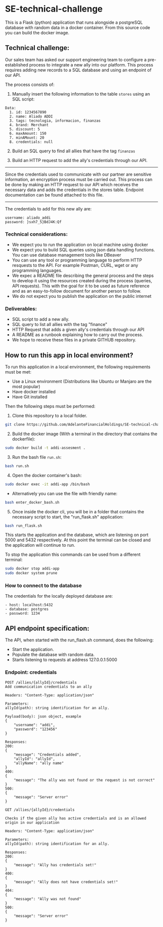# SE-technical-challenge
This is a Flask (python) application that runs alongside a postgreSQL database with random data in a docker container.
From this source code you can build the docker image.
## Technical challenge:
Our sales team has asked our support engineering team to configure a pre-established process to integrate a new ally into our platform. This process requires adding new records to a SQL database and using an endpoint of our API.

The process consists of:


1. Manually insert the following information to the table ```stores``` using an SQL script:
```
Data:
  1. id: 1234567890
  2. name: Aliado ADDI
  3. tags: tecnologia, informacion, finanzas
  4. brand: Merchant
  5. discount: 5
  6. maxAmount: 150
  7. minAMount: 20
  8. credentials: null
```
2. Build an SQL query to find all allies that have the tag ```finanzas```

3. Build an HTTP request to add the ally's credentials through our API.

--- 
Since the credentials used to communicate with our partner are sensitive information, an encryption process must be carried out. This process can be done by making an HTTP request to our API which receives the necessary data and adds the credentials in the stores table. Endpoint documentation can be found attached to this file. 

---

The credentials to add for this new ally are:
```
username: aliado_addi
password: }sxh7_5}BdJ4K:Qf
```
### Technical considerations:
* We expect you to run the application on local machine using docker
* We expect you to build SQL queries using json data handling functions. You can use database management tools like DBeaver
* You can use any tool or programming language to perform HTTP resquests to the API. For example Postman, CURL, wget or any programming languages.
* We expec a README file describing the general process and the steps to develop it using the resources created during the process (queries, API requests). This with the goal for it to be used as future reference and as an easy-to-follow document for another person to follow.
* We do not expect you to publish the application on the public internet

### Deliverables:
- SQL script to add a new ally.
- SQL query to list all allies with the tag "finance"
- HTTP Request that adds a given ally's credentials through our API
- A README as a runbook explaining how to carry out the process.
- We hope to receive these files in a private GITHUB repository.

## How to run this app in local environment?
To run this application in a local environment, the following requirements must be met:

- Use a Linux environment (Distributions like Ubuntu or Manjaro are the most popular)
- Have docker installed
- Have Git installed   

Then the following steps must be performed:

1. Clone this repository to a local folder.

```bash
git clone https://github.com/AdelanteFinancialHoldings/SE-technical-challenge.git
```
2. Build the docker image (With a terminal in the directory that contains the dockerfile):
```bash
sudo docker build -t addi-assesment .  
```
3. Run the bash file ```run.sh```:
```bash
bash run.sh  
```
4. Open the docker container's bash:  
```bash
sudo docker exec -it addi-app /bin/bash  
```
* Alternatively you can use the file with friendly name:  
```bash
bash enter_docker_bash.sh  
```
5. Once inside the docker cli, you will be in a folder that contains the necessary script to start, the "run_flask.sh" application:  
```bash
bash run_flask.sh  
```

This starts the application and the database, which are listening on port 5000 and 5432 respectively. At this point the terminal can be closed and the application will continue to run.

To stop the application this commands can be used from a different terminal: 
```bash
sudo docker stop addi-app
sudo docker system prune
```
### How to connect to the database
The credentials for the locally deployed database are:
```
- host: localhost:5432
- database: postgres
- password: 1234
```

## API endpoint specification:
The API, when started with the run_flash.sh command, does the following:
- Start the application.
- Populate the database with random data.
- Starts listening to requests at address 127.0.0.1:5000

### Endpoint: credentials
```
POST /allies/{allyId}/credentials
Add communication credentials to an ally

Headers: "Content-Type: application/json"

Parameters:
allyId(path): string identification for an ally.

Payload(body): json object, example
{
	"username": "addi",
	"password": "123456"
}

Responses:
200: 
{
	"message": "Credentials added",
	"allyId": "allyId",
	"allyName": "ally name"
}
400:
{
	"message": "The ally was not found or the request is not correct"
}
500:
{
	"message": "Server error"
}
```

```
GET /allies/{allyId}/credentials

Checks if the given ally has active credentials and is an allowed origin in our application

Headers: "Content-Type: application/json"

Parameters:
allyId(path): string identification for an ally.

Responses:
200: 
{
	"message": "Ally has credentials set!"
}
400:
{
	"message": "Ally does not have credentials set!"
}
404:
{
	"message": "Ally was not found"
}
500:
{
	"message": "Server error"
}
```
